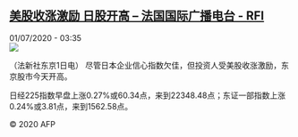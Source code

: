 <!--1593579277000-->
[美股收涨激励 日股开高 – 法国国际广播电台 - RFI](http://www.rfi.fr//cn/contenu/20200701-%E7%BE%8E%E8%82%A1%E6%94%B6%E6%B6%A8%E6%BF%80%E5%8A%B1-%E6%97%A5%E8%82%A1%E5%BC%80%E9%AB%98)
------

<div>01/07/2020 - 03:35</div><img src="https://s.rfi.fr/media/display/81760e84-bb41-11ea-bf7d-005056bff430/w:310/p:16x9/eco0002b.200701093502.jpg"><div class="t-content__body u-clearfix"><div class="m-interstitial"></div><p>（法新社东京1日电）    尽管日本企业信心指数欠佳，但投资人受美股收涨激励，东京股市今天开高。</p><p>    日经225指数早盘上涨0.27%或60.34点，来到22348.48点；东证一部指数上涨0.24%或3.81点，来到1562.58点。</p><p class="t-copyright">© 2020 AFP</p>        </div>
